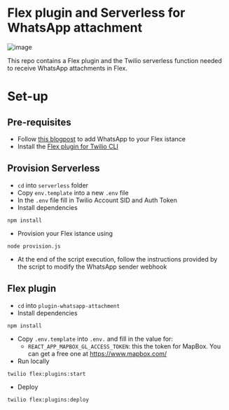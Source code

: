 # Flex plugin and Serverless for WhatsApp attachment 

![image](https://user-images.githubusercontent.com/54728384/99153991-4049c300-26a4-11eb-858a-4cb32a898152.png)

This repo contains a Flex plugin and the Twilio serverless function needed to receive WhatsApp attachments in Flex. 

# Set-up 

## Pre-requisites

* Follow [this blogpost](https://www.twilio.com/blog/whatsapp-and-flex-in-minutes) to add WhatsApp to your Flex istance 
* Install the [Flex plugin for Twilio CLI](https://www.twilio.com/docs/flex/developer/plugins/cli/install)

## Provision Serverless

* `cd` into `serverless` folder
* Copy `env.template` into a new `.env` file 
* In the `.env` file fill in Twilio Account SID and Auth Token 
* Install dependencies 
```shell
npm install
```
* Provision your Flex istance using 
```shell
node provision.js
```
* At the end of the script execution, follow the instructions provided by the script to modify the WhatsApp sender webhook

## Flex plugin 

* `cd` into `plugin-whatsapp-attachment`
* Install dependencies
```shell
npm install
```
* Copy `.env.template` into `.env.` and fill in the value for: 
  * `REACT_APP_MAPBOX_GL_ACCESS_TOKEN`: this the token for MapBox. You can get a free one at https://www.mapbox.com/
* Run locally 
```shell 
twilio flex:plugins:start
```
* Deploy 
 ```shell 
twilio flex:plugins:deploy
```
